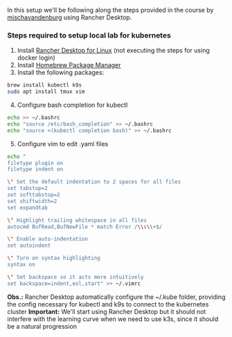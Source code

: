 
In this setup we'll be following along the steps provided in the course by [mischavandenburg](https://github.com/mischavandenburg) using Rancher Desktop.
### Steps required to setup local lab for kubernetes

1. Install [Rancher Desktop for Linux](https://docs.rancherdesktop.io/getting-started/installation/#linux) (not executing the steps for using docker login)
2. Install [Homebrew Package Manager](https://brew.sh/)
3. Install the following packages:
```bash
brew install kubectl k9s
sudo apt install tmux vim
```
4. Configure bash completion for kubectl
```bash
echo >> ~/.bashrc
echo "source /etc/bash_completion" >> ~/.bashrc
echo "source <(kubectl completion bash)" >> ~/.bashrc
```
5. Configure vim to edit .yaml files
```bash
echo "
filetype plugin on
filetype indent on

\" Set the default indentation to 2 spaces for all files
set tabstop=2
set softtabstop=2
set shiftwidth=2
set expandtab

\" Highlight trailing whitespace in all files
autocmd BufRead,BufNewFile * match Error /\\s\\+$/

\" Enable auto-indentation
set autoindent

\" Turn on syntax highlighting
syntax on

\" Set backspace so it acts more intuitively
set backspace=indent,eol,start" >> ~/.vimrc
```

**Obs.:** Rancher Desktop automatically configure the ~/.kube folder, providing the config necessary for kubectl and k9s to connect to the kubernetes cluster
**Important:** We'll start using Rancher Desktop but it should not interfere with the learning curve when we need to use k3s, since it should be a natural progression